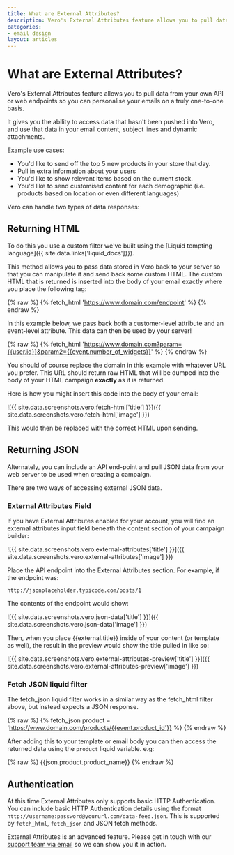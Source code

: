 ```yaml
---
title: What are External Attributes?
description: Vero's External Attributes feature allows you to pull data from your own API or web endpoints so you can personalise your emails on a truly one-to-one basis.
categories:
- email design
layout: articles
---
```


# What are External Attributes?

Vero's External Attributes feature allows you to pull data from your own API or web endpoints so you can personalise your emails on a truly one-to-one basis.

It gives you the ability to access data that hasn't been pushed into Vero, and use that data in your email content, subject lines and dynamic attachments.

Example use cases:

- You'd like to send off the top 5 new products in your store that day.
- Pull in extra information about your users
- You'd like to show relevant items based on the current stock.
- You'd like to send customised content for each demographic (i.e. products based on location or even different languages)

Vero can handle two types of data responses:

## Returning HTML

To do this you use a custom filter we've built using the [Liquid tempting language]({{ site.data.links['liquid_docs']}}).

This method allows you to pass data stored in Vero back to your server so that you can manipulate it and send back some custom HTML. The custom HTML that is returned is inserted into the body of your email exactly where you place the following tag:

{% raw %}
	{% fetch_html 'https://www.domain.com/endpoint' %}
{% endraw %}

In this example below, we pass back both a customer-level attribute and an event-level attribute. This data can then be used by your server!

{% raw %}
	{% fetch_html 'https://www.domain.com?param={{user.id}}&param2={{event.number_of_widgets}}' %}
{% endraw %}

You should of course replace the domain in this example with whatever URL you prefer. This URL should return raw HTML that will be dumped into the body of your HTML campaign **exactly** as it is returned.

Here is how you might insert this code into the body of your email:

![{{ site.data.screenshots.vero.fetch-html['title'] }}]({{ site.data.screenshots.vero.fetch-html['image'] }})

This would then be replaced with the correct HTML upon sending.

## Returning JSON

Alternately, you can include an API end-point and pull JSON data from your web server to be used when creating a campaign.

There are two ways of accessing external JSON data. 

### External Attributes Field

If you have External Attributes enabled for your account, you will find an external attributes input field beneath the content section of your campaign builder:

![{{ site.data.screenshots.vero.external-attributes['title'] }}]({{ site.data.screenshots.vero.external-attributes['image'] }})

Place the API endpoint into the External Attributes section. For example, if the endpoint was:

	http://jsonplaceholder.typicode.com/posts/1

The contents of the endpoint would show:

![{{ site.data.screenshots.vero.json-data['title'] }}]({{ site.data.screenshots.vero.json-data['image'] }})

Then, when you place {{external.title}} inside of your content (or template as well), the result in the preview would show the title pulled in like so:

![{{ site.data.screenshots.vero.external-attributes-preview['title'] }}]({{ site.data.screenshots.vero.external-attributes-preview['image'] }})

### Fetch JSON liquid filter

The fetch_json liquid filter works in a similar way as the fetch_html filter above, but instead expects a JSON response.  

{% raw %}
	{% fetch_json product = 'https://www.domain.com/products/{{event.product_id'}} %}
{% endraw %}

After adding this to your template or email body you can then access the returned data using the `product` liquid variable. e.g:

{% raw %}
	{{json.product.product_name}}
{% endraw %}

## Authentication

At this time External Attributes only supports basic HTTP Authentication. You can include basic HTTP Authentication details using the format `http://username:password@yoururl.com/data-feed.json`. This is supported by `fetch_html`, `fetch_json` and JSON fetch methods.

External Attributes is an advanced feature. Please get in touch with our 
[support team via email](mailto:support@getvero.com) so we can show you it in action.
